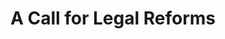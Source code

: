 ---
key: ""
title: "A Call for Legal Reforms"
description: "Discussing the need for reforms in educational legislation to better protect students and to ensure accountability."
faq:
  "(content coming soon...)": "(content coming soon...)"
---